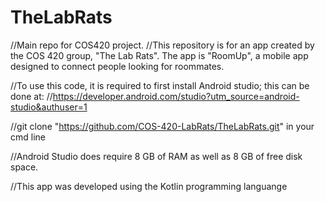 # TheLabRats
//Main repo for COS420 project.
//This repository is for an app created by the COS 420 group, "The Lab Rats". The app is "RoomUp", a mobile app designed to connect people looking for roommates. 

//To use this code, it is required to first install Android studio; this can be done at: 
//https://developer.android.com/studio?utm_source=android-studio&authuser=1

//git clone "https://github.com/COS-420-LabRats/TheLabRats.git" in your cmd line

//Android Studio does require 8 GB of RAM as well as 8 GB of free disk space.

//This app was developed using the Kotlin programming languange

 
